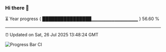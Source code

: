 ### Hi there 👋

⏳ Year progress { ████████████████▁▁▁▁▁▁▁▁▁▁▁▁▁▁ } 56.60 %

---

⏰ Updated on Sat, 26 Jul 2025 13:48:24 GMT

![Progress Bar CI](https://github.com/IshwaranRudhara/GIT-ACTION/workflows/Progress%20Bar%20CI/badge.svg)
